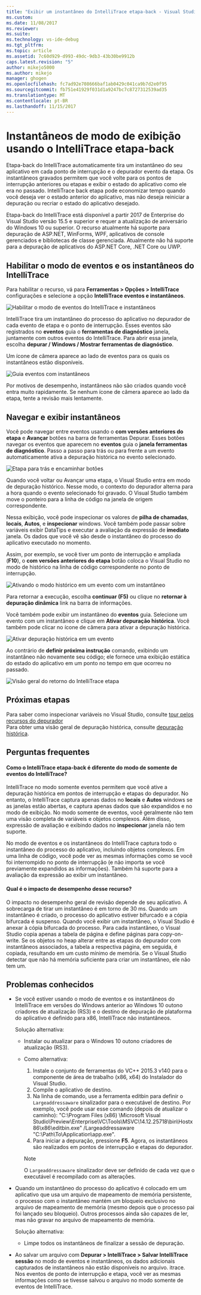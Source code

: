 ```yaml
---
title: "Exibir um instantâneo do IntelliTrace etapa-back - Visual Studio | Microsoft Docs"
ms.custom: 
ms.date: 11/08/2017
ms.reviewer: 
ms.suite: 
ms.technology: vs-ide-debug
ms.tgt_pltfrm: 
ms.topic: article
ms.assetid: 7c60d929-d993-49dc-9db3-43b30be9912b
caps.latest.revision: "5"
author: mikejo5000
ms.author: mikejo
manager: ghogen
ms.openlocfilehash: fc7ad92e708666baf1ab0429c041ca9b7d2e0f95
ms.sourcegitcommit: fb751e41929f031d1a9247bc7c8727312539ad35
ms.translationtype: MT
ms.contentlocale: pt-BR
ms.lasthandoff: 11/15/2017
---
```

# <a name="view-snapshots-using-intellitrace-step-back"></a>Instantâneos de modo de exibição usando o IntelliTrace etapa-back
Etapa-back do IntelliTrace automaticamente tira um instantâneo do seu aplicativo em cada ponto de interrupção e o depurador evento da etapa. Os instantâneos gravados permitem que você volte para os pontos de interrupção anteriores ou etapas e exibir o estado do aplicativo como ele era no passado. IntelliTrace back etapa pode economizar tempo quando você deseja ver o estado anterior do aplicativo, mas não deseja reiniciar a depuração ou recriar o estado do aplicativo desejado.

Etapa-back do IntelliTrace está disponível a partir 2017 de Enterprise do Visual Studio versão 15.5 e superior e requer a atualização de aniversário do Windows 10 ou superior. O recurso atualmente há suporte para depuração de ASP.NET, WinForms, WPF, aplicativos de console gerenciados e bibliotecas de classe gerenciada. Atualmente não há suporte para a depuração de aplicativos do ASP.NET Core, .NET Core ou UWP. 
  
## <a name="enable-intellitrace-events-and-snapshots-mode"></a>Habilitar o modo de eventos e os instantâneos do IntelliTrace 
Para habilitar o recurso, vá para **Ferramentas > Opções > IntelliTrace** configurações e selecione a opção **IntelliTrace eventos e instantâneos**. 

![Habilitar o modo de eventos do IntelliTrace e instantâneos](../debugger/media/intellitrace-enable-snapshots.png "ativar eventos do IntelliTrace e instantâneos de modo")

IntelliTrace tira um instantâneo do processo do aplicativo no depurador de cada evento de etapa e o ponto de interrupção. Esses eventos são registrados no **eventos** guia o **ferramentas de diagnóstico** janela, juntamente com outros eventos do IntelliTrace. Para abrir essa janela, escolha **depurar / Windows / Mostrar ferramentas de diagnóstico**.

Um ícone de câmera aparece ao lado de eventos para os quais os instantâneos estão disponíveis. 

![Guia eventos com instantâneos](../debugger/media/intellitrace-events-tab-with-snapshots.png "guia eventos com instantâneos em pontos de interrupção e etapas")

Por motivos de desempenho, instantâneos não são criados quando você entra muito rapidamente. Se nenhum ícone de câmera aparece ao lado da etapa, tente a revisão mais lentamente.

## <a name="navigate-and-view-snapshots"></a>Navegar e exibir instantâneos

Você pode navegar entre eventos usando o **com versões anteriores do etapa** e **Avançar** botões na barra de ferramentas Depurar. Esses botões navegar os eventos que aparecem no **eventos** guia o **janela ferramentas de diagnóstico**. Passo a passo para trás ou para frente a um evento automaticamente ativa a depuração histórica no evento selecionado.

![Etapa para trás e encaminhar botões](../debugger/media/intellitrace-step-back-icons-description.png "botões etapa com versões anteriores e Avançar")

Quando você voltar ou Avançar uma etapa, o Visual Studio entra em modo de depuração histórico. Nesse modo, o contexto do depurador alterna para a hora quando o evento selecionado foi gravado. O Visual Studio também move o ponteiro para a linha de código na janela de origem correspondente. 

Nessa exibição, você pode inspecionar os valores de **pilha de chamadas**, **locais**, **Autos**, e **inspecionar** windows. Você também pode passar sobre variáveis exibir DataTips e executar a avaliação da expressão de **imediato** janela. Os dados que você vê são desde o instantâneo do processo do aplicativo executado no momento.

Assim, por exemplo, se você tiver um ponto de interrupção e ampliada (**F10**), o **com versões anteriores do etapa** botão coloca o Visual Studio no modo de histórico na linha de código correspondente no ponto de interrupção. 

![Ativando o modo histórico em um evento com um instantâneo](../debugger/media/intellitrace-historical-mode-with-snapshot.png "ativando o modo histórico em um evento com um instantâneo")

Para retornar a execução, escolha **continuar (F5)** ou clique no **retornar à depuração dinâmica** link na barra de informações. 

Você também pode exibir um instantâneo do **eventos** guia. Selecione um evento com um instantâneo e clique em **Ativar depuração histórica**. Você também pode clicar no ícone de câmera para ativar a depuração histórica.

![Ativar depuração histórica em um evento](../debugger/media/intellitrace-activate-historical-debugging.png "ativar o recurso de depuração histórica em um evento")

Ao contrário de **definir próxima instrução** comando, exibindo um instantâneo não novamente seu código; ele fornece uma exibição estática do estado do aplicativo em um ponto no tempo em que ocorreu no passado.

![Visão geral do retorno do IntelliTrace etapa](../debugger/media/intellitrace-step-back-overview.png "visão geral do IntelliTrace etapa-back")

## <a name="next-steps"></a>Próximas etapas  
 Para saber como inspecionar variáveis no Visual Studio, consulte [tour pelos recursos do depurador](../debugger/debugger-feature-tour.md)  
 Para obter uma visão geral de depuração histórica, consulte [depuração histórica](../debugger/historical-debugging.md).  

## <a name="frequently-asked-questions"></a>Perguntas frequentes

#### <a name="how-is-intellitrace-step-back-different-from-intellitrace-events-only-mode"></a>Como o IntelliTrace etapa-back é diferente do modo de somente de eventos do IntelliTrace?

IntelliTrace no modo somente eventos permitem que você ative a depuração histórica em pontos de interrupção e etapas do depurador. No entanto, o IntelliTrace captura apenas dados no **locais** e **Autos** windows se as janelas estão abertas, e captura apenas dados que são expandidos e no modo de exibição. No modo somente de eventos, você geralmente não tem uma visão completa de variáveis e objetos complexos. Além disso, expressão de avaliação e exibindo dados no **inspecionar** janela não tem suporte. 

No modo de eventos e os instantâneos do IntelliTrace captura todo o instantâneo do processo do aplicativo, incluindo objetos complexos. Em uma linha de código, você pode ver as mesmas informações como se você foi interrompido no ponto de interrupção (e não importa se você previamente expandidos as informações). Também há suporte para a avaliação da expressão ao exibir um instantâneo.  

#### <a name="what-is-the-performance-impact-of-this-feature"></a>Qual é o impacto de desempenho desse recurso? 

O impacto no desempenho geral de revisão depende de seu aplicativo. A sobrecarga de tirar um instantâneo é em torno de 30 ms. Quando um instantâneo é criado, o processo do aplicativo estiver bifurcado e a cópia bifurcada é suspenso. Quando você exibir um instantâneo, o Visual Studio é anexar à cópia bifurcada do processo. Para cada instantâneo, o Visual Studio copia apenas a tabela de página e define páginas para copy-on-write. Se os objetos no heap alterar entre as etapas do depurador com instantâneos associados, a tabela a respectiva página, em seguida, é copiada, resultando em um custo mínimo de memória. Se o Visual Studio detectar que não há memória suficiente para criar um instantâneo, ele não tem um.
 
## <a name="known-issues"></a>Problemas conhecidos  
* Se você estiver usando o modo de eventos e os instantâneos do IntelliTrace em versões do Windows anterior ao Windows 10 outono criadores de atualização (RS3) e o destino de depuração de plataforma do aplicativo é definido para x86, IntelliTrace não instantâneos.

    Solução alternativa:
    * Instalar ou atualizar para o Windows 10 outono criadores de atualização (RS3). 
    * Como alternativa: 
        1. Instale o conjunto de ferramentas do VC++ 2015.3 v140 para o componente de área de trabalho (x86, x64) do Instalador do Visual Studio.
        2. Compile o aplicativo de destino.
        3. Na linha de comando, use a ferramenta editbin para definir o `Largeaddressaware` sinalizador para o executável de destino. Por exemplo, você pode usar esse comando (depois de atualizar o caminho): "C:\Program Files (x86) \Microsoft Visual Studio\Preview\Enterprise\VC\Tools\MSVC\14.12.25718\bin\Hostx86\x86\editbin.exe" /Largeaddressaware "C:\Path\To\Application\app.exe".
        4. Para iniciar a depuração, pressione **F5**. Agora, os instantâneos são realizados em pontos de interrupção e etapas do depurador.

        > [!Note]
        > O `Largeaddressaware` sinalizador deve ser definido de cada vez que o executável é recompilado com as alterações.

* Quando um instantâneo do processo do aplicativo é colocado em um aplicativo que usa um arquivo de mapeamento de memória persistente, o processo com o instantâneo mantém um bloqueio exclusivo no arquivo de mapeamento de memória (mesmo depois que o processo pai foi lançado seu bloqueio). Outros processos ainda são capazes de ler, mas não gravar no arquivo de mapeamento de memória.

    Solução alternativa:
    * Limpe todos os instantâneos de finalizar a sessão de depuração. 

* Ao salvar um arquivo com **Depurar > IntelliTrace > Salvar IntelliTrace sessão** no modo de eventos e instantâneos, os dados adicionais capturados de instantâneos não estão disponíveis no arquivo. itrace. Nos eventos de ponto de interrupção e etapa, você ver as mesmas informações como se tivesse salvou o arquivo no modo somente de eventos de IntelliTrace. 